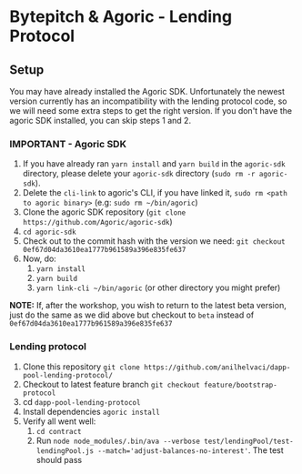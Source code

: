 # Bytepitch & Agoric - Lending Protocol

## Setup

You may have already installed the Agoric SDK. Unfortunately the newest version currently has an incompatibility with the lending protocol code, so we will need some extra steps to get the right version. If you don't have the agoric SDK installed, you can skip steps 1 and 2.

### IMPORTANT - Agoric SDK
1. If you have already ran `yarn install` and `yarn build` in the `agoric-sdk` directory, please delete your `agoric-sdk` directory (`sudo rm -r agoric-sdk`).
2. Delete the `cli-link` to agoric's CLI, if you have linked it, `sudo rm <path to agoric binary>` (e.g: `sudo rm ~/bin/agoric`)
3. Clone the agoric SDK repository (`git clone https://github.com/Agoric/agoric-sdk`)
4. `cd agoric-sdk`
5. Check out to the commit hash with the version we need: `git checkout 0ef67d04da3610ea1777b961589a396e835fe637`
6. Now, do:
   1. `yarn install`
   2. `yarn build`
   3. `yarn link-cli ~/bin/agoric` (or other directory you might prefer)

**NOTE:** If, after the workshop, you wish to return to the latest beta version, just do the same as we did above but checkout to `beta` instead of `0ef67d04da3610ea1777b961589a396e835fe637`

### Lending protocol

1. Clone this repository `git clone https://github.com/anilhelvaci/dapp-pool-lending-protocol/`
2. Checkout to latest feature branch `git checkout feature/bootstrap-protocol`
3. cd `dapp-pool-lending-protocol`
4. Install dependencies `agoric install`
5. Verify all went well:
   1. `cd contract`
   2. Run `node node_modules/.bin/ava --verbose test/lendingPool/test-lendingPool.js --match='adjust-balances-no-interest'`. The test should pass
